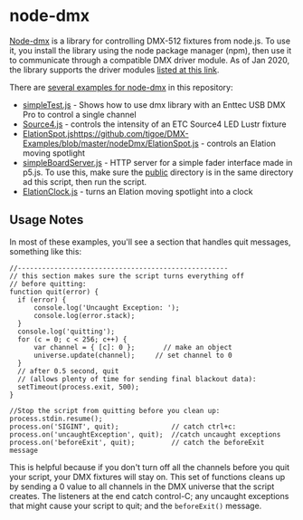 # node-dmx

[Node-dmx](https://github.com/node-dmx/dmx) is a library for controlling DMX-512 fixtures from node.js. To use it, you install the library using the node package manager (npm), then use it to communicate through a compatible DMX driver module. As of Jan 2020, the library supports the  driver modules [listed at this link](https://github.com/node-dmx/dmx#class-dmx).

There are [several examples for node-dmx]({{site.codeurl}}/nodeDmx) in this repository:

* [simpleTest.js](https://github.com/tigoe/DMX-Examples/blob/master/nodeDmx/simpleTest.js) - Shows how to use dmx library with an Enttec USB DMX Pro to control a single channel
* [Source4.js](https://github.com/tigoe/DMX-Examples/blob/master/nodeDmx/Source4.js) - controls the intensity of an ETC Source4 LED Lustr fixture
* [ElationSpot.js]()https://github.com/tigoe/DMX-Examples/blob/master/nodeDmx/ElationSpot.js - controls an Elation moving spotlight
* [simpleBoardServer.js](https://github.com/tigoe/DMX-Examples/blob/master/nodeDmx/simpleBoardServer.js) - HTTP server for a simple fader interface made in p5.js. To use this, make sure the [public]({{site.codeurl}}/nodeDmx/public) directory is in the same directory ad this script, then run the script. 
* [ElationClock.js](https://github.com/tigoe/DMX-Examples/blob/master/nodeDmx/ElationClock.js) - turns an Elation moving spotlight into a clock

## Usage Notes
In most of these examples, you'll see a section that handles quit messages, something like this:

````
//----------------------------------------------------
// this section makes sure the script turns everything off
// before quitting:
function quit(error) {
  if (error) {
      console.log('Uncaught Exception: ');
      console.log(error.stack);
  }
  console.log('quitting');
  for (c = 0; c < 256; c++) {
      var channel = { [c]: 0 };       // make an object
      universe.update(channel);     // set channel to 0
  }
  // after 0.5 second, quit 
  // (allows plenty of time for sending final blackout data):
  setTimeout(process.exit, 500);
}

//Stop the script from quitting before you clean up:
process.stdin.resume();
process.on('SIGINT', quit);             // catch ctrl+c:
process.on('uncaughtException', quit);  //catch uncaught exceptions
process.on('beforeExit', quit);         // catch the beforeExit message
````

This is helpful because if you don't turn off all the channels before you quit your script, your DMX fixtures will stay on. This set of functions cleans up by sending a 0 value to all channels in the DMX universe that the script creates.  The listeners at the end catch control-C; any uncaught exceptions that might cause your script to quit;  and the ``beforeExit()`` message. 